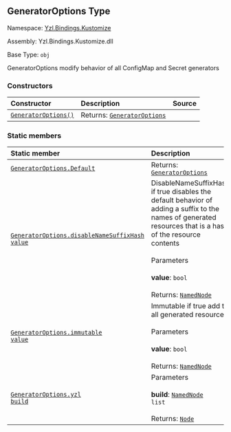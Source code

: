 ## GeneratorOptions Type

Namespace: [Yzl.Bindings.Kustomize](https://queil.github.io/yzl/reference/yzl-bindings-kustomize)

Assembly: Yzl.Bindings.Kustomize.dll

Base Type: <code>obj</code>

GeneratorOptions modify behavior of all ConfigMap and Secret generators

### Constructors

Constructor | Description | Source
:--- | :--- | :---:
[<code><span>GeneratorOptions<span>()</span></span></code>](#(+.ctor+)) | Returns: <code><a href="https://queil.github.io/yzl/reference/yzl-bindings-kustomize-generatoroptions">GeneratorOptions</a></code><br /> | &#32;


### Static members

Static member | Description | Source
:--- | :--- | :---:
[<code><span>GeneratorOptions.Default</span></code>](#Default) | Returns: <code><a href="https://queil.github.io/yzl/reference/yzl-bindings-kustomize-generatoroptions">GeneratorOptions</a></code><br /> | &#32;
[<code><span>GeneratorOptions.disableNameSuffixHash&#32;<span>value</span></span></code>](#disableNameSuffixHash) | DisableNameSuffixHash if true disables the default behavior of adding a suffix to the names of generated resources that is a hash of the resource contents<br /><br />Parameters<br /><br />**value**: <code>bool</code><br /><br />Returns: <code><a href="https://queil.github.io/yzl/reference/yzl-core-yzl-namednode">NamedNode</a></code><br /> | &#32;
[<code><span>GeneratorOptions.immutable&#32;<span>value</span></span></code>](#immutable) | Immutable if true add to all generated resources<br /><br />Parameters<br /><br />**value**: <code>bool</code><br /><br />Returns: <code><a href="https://queil.github.io/yzl/reference/yzl-core-yzl-namednode">NamedNode</a></code><br /> | &#32;
[<code><span>GeneratorOptions.yzl&#32;<span>build</span></span></code>](#yzl) | Parameters<br /><br />**build**: <code><span><a href="https://queil.github.io/yzl/reference/yzl-core-yzl-namednode">NamedNode</a>&#32;list</span></code><br /><br />Returns: <code><a href="https://queil.github.io/yzl/reference/yzl-core-yzl-node">Node</a></code><br /> | &#32;



